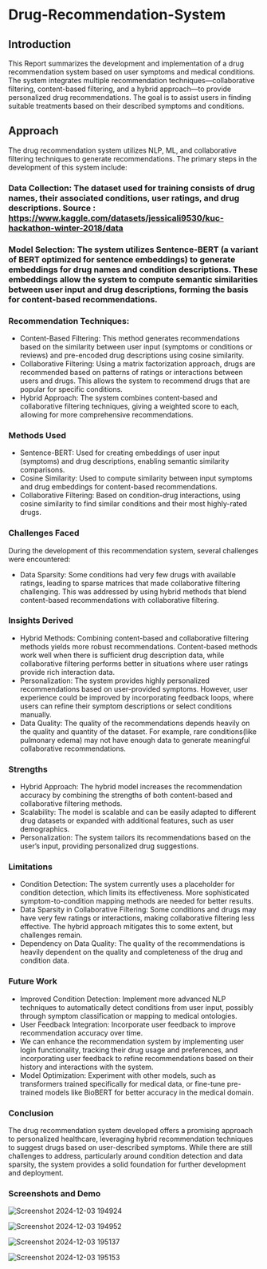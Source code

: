 # Drug-Recommendation-System


## Introduction
This Report summarizes the development and implementation of a drug recommendation system based on user symptoms and medical conditions. The system integrates multiple recommendation techniques—collaborative filtering, content-based filtering, and a hybrid approach—to provide personalized drug recommendations. The goal is to assist users in finding suitable treatments based on their described symptoms and conditions.

## Approach
The drug recommendation system utilizes NLP, ML, and collaborative filtering techniques to generate recommendations. The primary steps in the development of this system include:

### Data Collection: The dataset used for training consists of drug names, their associated conditions, user ratings, and drug descriptions. Source : https://www.kaggle.com/datasets/jessicali9530/kuc-hackathon-winter-2018/data


### Model Selection: The system utilizes Sentence-BERT (a variant of BERT optimized for sentence embeddings) to generate embeddings for drug names and condition descriptions. These embeddings allow the system to compute semantic similarities between user input and drug descriptions, forming the basis for content-based recommendations.

### Recommendation Techniques:
- Content-Based Filtering: This method generates recommendations based on the similarity between user input (symptoms or conditions or reviews) and pre-encoded drug descriptions using cosine similarity.
- Collaborative Filtering: Using a matrix factorization approach, drugs are recommended based on patterns of ratings or interactions between users and drugs. This allows the system to recommend drugs that are     
   popular for specific conditions.
- Hybrid Approach: The system combines content-based and collaborative filtering techniques, giving a weighted score to each, allowing for more comprehensive recommendations.

### Methods Used 

- Sentence-BERT: Used for creating embeddings of user input (symptoms) and drug descriptions, enabling semantic similarity comparisons.
- Cosine Similarity: Used to compute similarity between input symptoms and drug embeddings for content-based recommendations.
- Collaborative Filtering: Based on condition-drug interactions, using cosine similarity to find similar conditions and their most highly-rated drugs.

### Challenges Faced

During the development of this recommendation system, several challenges were encountered:

- Data Sparsity: Some conditions had very few drugs with available ratings, leading to sparse matrices that made collaborative filtering challenging. This was addressed by using hybrid methods that blend content-based recommendations with collaborative filtering.



### Insights Derived

- Hybrid Methods: Combining content-based and collaborative filtering methods yields more robust recommendations. Content-based methods work well when there is sufficient drug description data, while collaborative filtering performs better in situations where user ratings provide rich interaction data.
- Personalization: The system provides highly personalized recommendations based on user-provided symptoms. However, user experience could be improved by incorporating feedback loops, where users can refine their symptom descriptions or select conditions manually.
- Data Quality: The quality of the recommendations depends heavily on the quality and quantity of the dataset. For example, rare conditions(like pulmonary edema) may not have enough data to generate meaningful collaborative recommendations.


### Strengths
- Hybrid Approach: The hybrid model increases the recommendation accuracy by combining the strengths of both content-based and collaborative filtering methods.
- Scalability: The model is scalable and can be easily adapted to different drug datasets or expanded with additional features, such as user demographics.
- Personalization: The system tailors its recommendations based on the user’s input, providing personalized drug suggestions.


### Limitations
- Condition Detection: The system currently uses a placeholder for condition detection, which limits its effectiveness. More sophisticated symptom-to-condition mapping methods are needed for better results.
- Data Sparsity in Collaborative Filtering: Some conditions and drugs may have very few ratings or interactions, making collaborative filtering less effective. The hybrid approach mitigates this to some extent, but challenges remain.
- Dependency on Data Quality: The quality of the recommendations is heavily dependent on the quality and completeness of the drug and condition data.



### Future Work

- Improved Condition Detection: Implement more advanced NLP techniques to automatically detect conditions from user input, possibly through symptom classification or mapping to medical ontologies.
- User Feedback Integration: Incorporate user feedback to improve recommendation accuracy over time.
- We can enhance the recommendation system by implementing user login functionality, tracking their drug usage and preferences, and incorporating user feedback to refine recommendations based on their history and   interactions with the system.
- Model Optimization: Experiment with other models, such as transformers trained specifically for medical data, or fine-tune pre-trained models like BioBERT for better accuracy in the medical domain.


### Conclusion
The drug recommendation system developed offers a promising approach to personalized healthcare, leveraging hybrid recommendation techniques to suggest drugs based on user-described symptoms. While there are still challenges to address, particularly around condition detection and data sparsity, the system provides a solid foundation for further development and deployment.

### Screenshots and Demo
![Screenshot 2024-12-03 194924](https://github.com/user-attachments/assets/5238f748-874f-4edf-b47d-3aac43ab243d)

![Screenshot 2024-12-03 194952](https://github.com/user-attachments/assets/e1150c2a-7fb4-4a0a-8d9a-19988098af1c)


![Screenshot 2024-12-03 195137](https://github.com/user-attachments/assets/6a421c78-52b6-4572-ae02-018a378549ab)

![Screenshot 2024-12-03 195153](https://github.com/user-attachments/assets/9fd492c0-78cc-45d7-91e3-1a7b81c67ea0)

